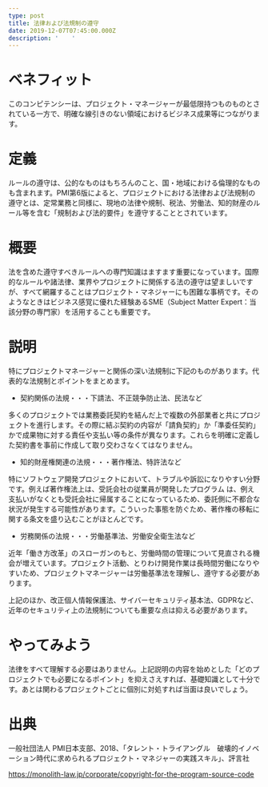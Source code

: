 ```yaml
---
type: post
title: 法律および法規制の遵守
date: 2019-12-07T07:45:00.000Z
description: '  　'
---
```

# ベネフィット

このコンピテンシーは、プロジェクト・マネージャーが最低限持つものものとされている一方で、明確な線引きのない領域におけるビジネス成果等につながります。

# 定義

ルールの遵守は、公的なものはもちろんのこと、国・地域における倫理的なものも含まれます。PMI第6版によると、プロジェクトにおける法律および法規制の遵守とは、定常業務と同様に、現地の法律や規制、税法、労働法、知的財産のルール等を含む「規制および法的要件」を遵守することとされています。

# 概要

法を含めた遵守すべきルールへの専門知識はますます重要になっています。国際的なルールや諸法律、業界やプロジェクトに関係する法の遵守は望ましいですが、すべて網羅することはプロジェクト・マネジャーにも困難な事柄です。そのようなときはビジネス感覚に優れた経験あるSME（Subject Matter Expert：当該分野の専門家）を活用することも重要です。

# 説明

特にプロジェクトマネージャーと関係の深い法規制に下記のものがあります。代表的な法規制とポイントをまとめます。

* 契約関係の法規・・・下請法、不正競争防止法、民法など

多くのプロジェクトでは業務委託契約を結んだ上で複数の外部業者と共にプロジェクトを進行します。その際に結ぶ契約の内容が「請負契約」か「準委任契約」かで成果物に対する責任や支払い等の条件が異なります。これらを明確に定義した契約書を事前に作成して取り交わさなくてはなりません。

* 知的財産権関連の法規・・・著作権法、特許法など

特にソフトウェア開発プロジェクトにおいて、トラブルや訴訟になりやすい分野です。例えば著作権法上は、受託会社の従業員が開発したプログラムは、例え支払いがなくとも受託会社に帰属することになっているため、委託側に不都合な状況が発生する可能性があります。こういった事態を防ぐため、著作権の移転に関する条文を盛り込むことがほとんどです。

* 労務関係の法規・・・労働基準法、労働安全衛生法など

近年「働き方改革」のスローガンのもと、労働時間の管理について見直される機会が増えています。プロジェクト活動、とりわけ開発作業は長時間労働になりやすいため、プロジェクトマネージャーは労働基準法を理解し、遵守する必要があります。

上記のほか、改正個人情報保護法、サイバーセキュリティ基本法、GDPRなど、近年のセキュリティ上の法規制についても重要な点は抑える必要があります。

# やってみよう

法律をすべて理解する必要はありません。上記説明の内容を始めとした「どのプロジェクトでも必要になるポイント」を抑えさえすれば、基礎知識として十分です。あとは関わるプロジェクトごとに個別に対処すれば当面は良いでしょう。

# 出典

一般社団法人 PMI日本支部、2018、「タレント・トライアングル　破壊的イノベーション時代に求められるプロジェクト・マネジャーの実践スキル」、評言社

https://monolith-law.jp/corporate/copyright-for-the-program-source-code
